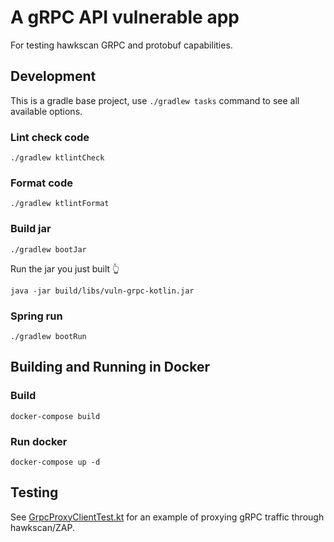 # A gRPC API vulnerable app

For testing hawkscan GRPC and protobuf capabilities.


## Development

This is a gradle base project, use `./gradlew tasks` command to see all available options.

### Lint check code
```shell
./gradlew ktlintCheck
```

### Format code
```shell
./gradlew ktlintFormat
```

### Build jar
```shell
./gradlew bootJar 
```
Run the jar you just built 👆
```shell
java -jar build/libs/vuln-grpc-kotlin.jar
```

### Spring run
```shell
./gradlew bootRun
```

## Building and Running in Docker

### Build
```shell script
docker-compose build
```

### Run docker
```shell script
docker-compose up -d
```

## Testing

See [GrpcProxyClientTest.kt](src/test/kotlin/hawk/test/GrpcProxyClientTest.kt) 
for an example of proxying gRPC traffic through hawkscan/ZAP. 

